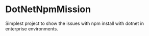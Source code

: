 # DotNetNpmMission
Simplest project to show the issues with npm install with dotnet in enterprise environments.
